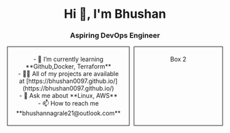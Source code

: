 <h1 align="center">Hi 👋, I'm Bhushan</h1>
<h3 align="center">Aspiring DevOps Engineer</h3>

<div style="display: flex;"><div style="flex: 1; border: 1px solid #000; padding: 20px; margin-right: 10px; text-align: center;">- 🌱 I’m currently learning **Github,Docker, Terraform** <br>- 👨‍💻 All of my projects are available at [https://bhushan0097.github.io/](https://bhushan0097.github.io/)  <br>- 💬 Ask me about **Linux, AWS**  <br>- 📫 How to reach me **bhushannagrale21@outlook.com**  <br> </div><div style="flex: 1; border: 1px solid #000; padding: 20px; text-align: center;">Box 2</div></div>







